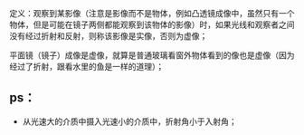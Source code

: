定义：观察到某影像（注意是影像而不是物体，例如凸透镜成像中，虽然只有一个物体，但是可能在镜子两侧都能观察到该物体的影像）时，如果光线和观察者之间没有经过折射和反射，则称该影像是实像，否则为虚像；

平面镜（镜子）成像是虚像，就算是普通玻璃看窗外物体看到的像也是虚像（因为经过了折射，跟看水里的鱼是一样的道理）；

## ps：
- 从光速大的介质中摄入光速小的介质中，折射角小于入射角；
